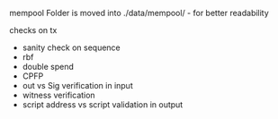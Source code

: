 mempool Folder is moved into ./data/mempool/ - for better readability


checks on tx
- sanity check on sequence
- rbf
- double spend
- CPFP
- out vs Sig verification in input
- witness verification
- script address vs script validation in output